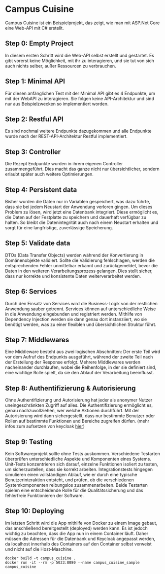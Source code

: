 # Campus Cuisine

Campus Cuisine ist ein Beispielprojekt, das zeigt, wie man mit ASP.Net Core eine Web-API mit C# erstellt.

## Step 0: Empty Project

In diesem ersten Schritt wird die Web-API selbst erstellt und gestartet. Es gibt vorerst keine Möglichkeit, mit ihr zu interagieren, und sie tut von sich auch nichts selber, außer Ressourcen zu verbrauchen.

## Step 1: Minimal API

Für diesen anfänglichen Test mit der Minimal API gibt es 4 Endpunkte, um mit der WebAPI zu interagieren. Sie folgen keine API-Architektur und sind nur aus Beispielzwecken so implementiert worden.

## Step 2: Restful API

Es sind nochmal weitere Endpunkte dazugekommen und alle Endpunkte wurde nach der REST-API-Architektur Restful implementiert.

## Step 3: Controller

Die Rezept Endpunkte wurden in ihrem eigenen Controller zusammengeführt. Dies macht das ganze nicht nur übersichtlicher, sondern erlaubt später auch weitere Optimierungen.

## Step 4: Persistent data

Bisher wurden die Daten nur in Variablen gespeichert, was dazu führte, dass sie bei jedem Neustart der Anwendung verloren gingen. Um dieses Problem zu lösen, wird jetzt eine Datenbank integriert. Diese ermöglicht es, die Daten auf der Festplatte zu speichern und dauerhaft verfügbar zu halten. So bleibt die Datenintegrität auch nach einem Neustart erhalten und sorgt für eine langfristige, zuverlässige Speicherung.

## Step 5: Validate data

DTOs (Data Transfer Objects) werden während der Konvertierung in Domänenobjekte validiert. Sollte die Validierung fehlschlagen, werden die entsprechenden Fehler unmittelbar erkannt und zurückgemeldet, bevor die Daten in den weiteren Verarbeitungsprozess gelangen. Dies stellt sicher, dass nur korrekte und konsistente Daten weiterverarbeitet werden.

## Step 6: Services

Durch den Einsatz von Services wird die Business-Logik von der restlichen Anwendung sauber getrennt. Services können auf unterschiedliche Weise in die Anwendung eingebunden und registriert werden. Mithilfe von Dependency Injection werden sie dann genau dort instanziiert, wo sie benötigt werden, was zu einer flexiblen und übersichtlichen Struktur führt.

## Step 7: Middlewares

Eine Middleware besteht aus zwei logischen Abschnitten: Der erste Teil wird vor dem Aufruf des Endpunkts ausgeführt, während der zweite Teil nach der Erstellung der Response erfolgt. Mehrere Middlewares werden nacheinander durchlaufen, wobei die Reihenfolge, in der sie definiert sind, eine wichtige Rolle spielt, da sie den Ablauf der Verarbeitung beeinflusst.

## Step 8: Authentifizierung & Autorisierung

Ohne Authentifizierung und Autorisierung hat jeder als anonymer Nutzer uneingeschränkten Zugriff auf alles. Die Authentifizierung ermöglicht es, genau nachzuvollziehen, wer welche Aktionen durchführt. Mit der Autorisierung wird dann sichergestellt, dass nur bestimmte Benutzer oder Rollen auf bestimmte Funktionen und Bereiche zugreifen dürfen. (mehr infos zum aufsetzen von keycloak [hier](https://medium.com/@stefannovak96/authenticating-net-with-keycloak-ae7ce3675110))

## Step 9: Testing

Kein Softwareprojekt sollte ohne Tests auskommen. Verschiedene Testarten überprüfen unterschiedliche Aspekte und Komponenten eines Systems. Unit-Tests konzentrieren sich darauf, einzelne Funktionen isoliert zu testen, um sicherzustellen, dass sie korrekt arbeiten. Integrationstests hingegen simulieren einen vollständigen Ablauf, wie er durch eine typische Benutzerinteraktion entsteht, und prüfen, ob die verschiedenen Systemkomponenten reibungslos zusammenarbeiten. Beide Testarten spielen eine entscheidende Rolle für die Qualitätssicherung und das fehlerfreie Funktionieren der Software.

## Step 10: Deploying

Im letzten Schritt wird die App mithilfe von Docker zu einem Image gebaut, das anschließend bereitgestellt (deployed) werden kann. Es ist jedoch wichtig zu beachten, dass die App nun in einem Container läuft. Daher müssen die Adressen für die Datenbank und Keycloak angepasst werden, da localhost innerhalb des Containers auf den Container selbst verweist und nicht auf die Host-Maschine.

```shell
docker build -t campus_cuisine .
docker run -it --rm -p 5023:8080 --name campus_cuisine_sample campus_cuisine
```
